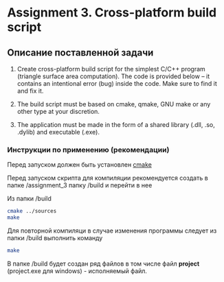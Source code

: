 # Assignment 3. Cross-platform build script

## Описание поставленной задачи

1. Create cross-platform build script for the simplest C/C++ program (triangle surface area computation). The code is provided below – it contains an intentional error (bug) inside the code.
Make sure to find it and fix it.

2. The build script must be based on cmake, qmake, GNU make or any other type at your discretion.

3. The application must be made in the form of a shared library (.dll, .so, .dylib) and executable (.exe).

### Инструкции по применению (рекомендации)

Перед запуском должен быть установлен [cmake](https://cmake.org/)

Перед запуском скрипта для компиляции рекомендуется создать в папке /assignment_3 папку /build и перейти в нее

Из папки /build

```bash
cmake ../sources
make
```

Для повторной компиляци в случае изменения программы следует из папки /build выполнить команду

```bash
make
```

В папке /build будет создан ряд файлов в том числе файл **project** (project.exe для windows) - исполняемый файл.
